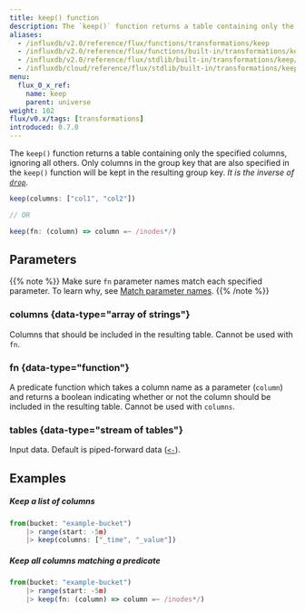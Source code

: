 ```yaml
---
title: keep() function
description: The `keep()` function returns a table containing only the specified columns.
aliases:
  - /influxdb/v2.0/reference/flux/functions/transformations/keep
  - /influxdb/v2.0/reference/flux/functions/built-in/transformations/keep/
  - /influxdb/v2.0/reference/flux/stdlib/built-in/transformations/keep/
  - /influxdb/cloud/reference/flux/stdlib/built-in/transformations/keep/
menu:
  flux_0_x_ref:
    name: keep
    parent: universe
weight: 102
flux/v0.x/tags: [transformations]
introduced: 0.7.0
---
```


The `keep()` function returns a table containing only the specified columns, ignoring all others.
Only columns in the group key that are also specified in the `keep()` function will be kept in the resulting group key.
_It is the inverse of [`drop`](/flux/v0.x/stdlib/universe/drop)._

```js
keep(columns: ["col1", "col2"])

// OR

keep(fn: (column) => column =~ /inodes*/)
```

## Parameters

{{% note %}}
Make sure `fn` parameter names match each specified parameter. To learn why, see [Match parameter names](/flux/v0.x/spec/data-model/#match-parameter-names).
{{% /note %}}

### columns {data-type="array of strings"}

Columns that should be included in the resulting table.
Cannot be used with `fn`.

### fn {data-type="function"}

A predicate function which takes a column name as a parameter (`column`) and returns
a boolean indicating whether or not the column should be included in the resulting table.
Cannot be used with `columns`.

### tables {data-type="stream of tables"}
Input data.
Default is piped-forward data ([`<-`](/flux/v0.x/spec/expressions/#pipe-expressions)).

## Examples

##### Keep a list of columns

```js
from(bucket: "example-bucket")
    |> range(start: -5m)
    |> keep(columns: ["_time", "_value"])
```

##### Keep all columns matching a predicate

```js
from(bucket: "example-bucket")
    |> range(start: -5m)
    |> keep(fn: (column) => column =~ /inodes*/)
```

